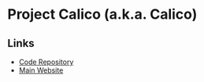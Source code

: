 # Project Calico (a.k.a. Calico)

## Links

- [Code Repository](https://github.com/projectcalico/calico)
- [Main Website](https://tigera.io/project-calico/)
